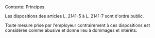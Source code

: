 Contexte: Principes.

Les dispositions des articles L. 2141-5 à L. 2141-7 sont d'ordre public.

Toute mesure prise par l'employeur contrairement à ces dispositions est considérée comme abusive et donne lieu à dommages et intérêts.